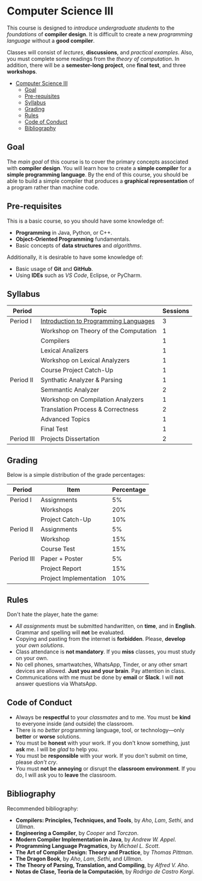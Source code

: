 # Computer Science III

This course is designed to _introduce undergraduate students_ to the _foundations_ of **compiler design**. It is difficult to create a new _programming language_ without a __good compiler__.

Classes will consist of _lectures_, **discussions**, and _practical examples_. Also, you must complete some readings from the _theory of computation_. In addition, there will be a __semester-long project__, one __final test__, and three __workshops__.

- [Computer Science III](#computer-science-iii)
  - [Goal](#goal)
  - [Pre-requisites](#pre-requisites)
  - [Syllabus](#syllabus)
  - [Grading](#grading)
  - [Rules](#rules)
  - [Code of Conduct](#code-of-conduct)
  - [Bibliography](#bibliography)

## Goal

The _main goal_ of this course is to cover the primary concepts associated with **compiler design**. You will learn how to create a __simple compiler__ for a __simple programming language__. By the end of this course, you should be able to build a simple compiler that produces a __graphical representation__ of a program rather than machine code.

## Pre-requisites

This is a basic course, so you should have some knowledge of:

- **Programming** in Java, Python, or C++.
- **Object-Oriented Programming** fundamentals.
- Basic concepts of **data structures** and _algorithms_.

Additionally, it is desirable to have some knowledge of:
- Basic usage of **Git** and **GitHub**.
- Using **IDEs** such as _VS Code_, Eclipse, or PyCharm.

## Syllabus


| __Period__ | __Topic__                             | __Sessions__ |
| ---------- | ------------------------------------- | ------------ |
| Period I   | [Introduction to Programming Languages](./slides/ProgrammingLanguagesFoundations.pdf) |  3           |
|            | Workshop on Theory of the Computation |  1           |
|            | Compilers                             |  1           |
|            | Lexical Analizers                     |  1           |
|            | Workshop on Lexical Analyzers         |  1           |
|            | Course Project Catch-Up               |  1           |
| Period II  | Synthatic Analyzer & Parsing          |  1           |
|            | Semmantic Analyzer                    |  2           |
|            | Workshop on Compilation Analyzers     |  1           |
|            | Translation Process & Correctness     |  2           |
|            | Advanced Topics                       |  1           |
|            | Final Test                            |  1           |
| Period III | Projects Dissertation                 |  2           |

## Grading

Below is a simple distribution of the grade percentages:

| **Period** | **Item**               | **Percentage** |
| ---------- | ---------------------- | -------------- |
| Period I   | Assignments            | 5%             |
|            | Workshops              | 20%            |
|            | Project Catch-Up       | 10%            |
| Period II  | Assignments            | 5%             |
|            | Workshop               | 15%            |
|            | Course Test            | 15%            |
| Period III | Paper + Poster         | 5%             |
|            | Project Report         | 15%            |
|            | Project Implementation | 10%            |

## Rules

Don't hate the player, hate the game:

- _All assignments_ must be submitted handwritten, on __time__, and in __English__. Grammar and spelling will __not__ be evaluated.
- Copying and pasting from the internet is __forbidden__. Please, __develop__ your _own solutions_.
- Class attendance is __not mandatory__. If you __miss__ classes, you must study on your own.
- No cell phones, smartwatches, WhatsApp, Tinder, or any other smart devices are allowed. __Just you and your brain__. Pay attention in class.
- Communications with me must be done by __email__ or __Slack__. I will __not__ answer questions via WhatsApp.

## Code of Conduct

- Always be __respectful__ to your _classmates_ and to me. You must be __kind__ to everyone inside (and outside) the classroom.
- There is no _better_ programming language, tool, or technology—only __better__ or __worse__ solutions.
- You must be __honest__ with your work. If you don't know something, just __ask__ me. I will be _glad_ to help you.
- You must be __responsible__ with your work. If you don't submit on time, please _don't cry_.
- You must __not be annoying__ or disrupt the __classroom environment__. If you do, I will ask you to __leave__ the classroom.

## Bibliography

Recommended bibliography:

- __Compilers: Principles, Techniques, and Tools__, by _Aho_, _Lam_, _Sethi_, and _Ullman_.
- __Engineering a Compiler__, by _Cooper_ and _Torczon_.
- __Modern Compiler Implementation in Java__, by _Andrew W. Appel_.
- __Programming Language Pragmatics__, by _Michael L. Scott_.
- __The Art of Compiler Design: Theory and Practice__, by _Thomas Pittman_.
- __The Dragon Book__, by _Aho_, _Lam_, _Sethi_, and _Ullman_.
- __The Theory of Parsing, Translation, and Compiling__, by _Alfred V. Aho_.
- __Notas de Clase, Teoría de la Computación__, by _Rodrigo de Castro Korgi_.